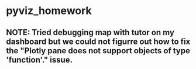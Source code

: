 # pyviz_homework
## NOTE: Tried debugging map with tutor on my dashboard but we could not figurre out how to fix the "Plotly pane does not support objects of type 'function'." issue. 